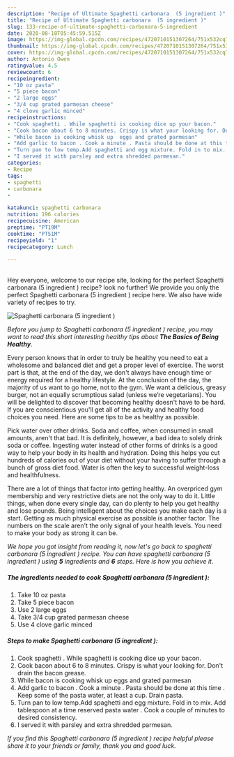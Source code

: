 ```yaml
---
description: "Recipe of Ultimate Spaghetti carbonara  (5 ingredient )"
title: "Recipe of Ultimate Spaghetti carbonara  (5 ingredient )"
slug: 133-recipe-of-ultimate-spaghetti-carbonara-5-ingredient
date: 2020-08-18T05:45:59.515Z
image: https://img-global.cpcdn.com/recipes/4720710151307264/751x532cq70/spaghetti-carbonara-5-ingredient-recipe-main-photo.jpg
thumbnail: https://img-global.cpcdn.com/recipes/4720710151307264/751x532cq70/spaghetti-carbonara-5-ingredient-recipe-main-photo.jpg
cover: https://img-global.cpcdn.com/recipes/4720710151307264/751x532cq70/spaghetti-carbonara-5-ingredient-recipe-main-photo.jpg
author: Antonio Owen
ratingvalue: 4.5
reviewcount: 6
recipeingredient:
- "10 oz pasta"
- "5 piece bacon"
- "2 large eggs"
- "3/4 cup grated parmesan cheese"
- "4 clove garlic minced"
recipeinstructions:
- "Cook spaghetti . While spaghetti is cooking dice up your bacon."
- "Cook bacon about 6 to 8 minutes. Crispy is what your looking for. Don&#39;t drain the bacon grease."
- "While bacon is cooking whisk up  eggs and grated parmesan"
- "Add garlic to bacon . Cook a minute . Pasta should be done at this time . Keep some of the pasta water,  at least a cup. Drain pasta."
- "Turn pan to low temp.Add spaghetti and egg mixture. Fold in to mix. Add tablespoon at a time reserved pasta water . Cook a couple of minutes to desired consistency."
- "I served it with parsley and extra shredded parmesan."
categories:
- Recipe
tags:
- spaghetti
- carbonara
- 

katakunci: spaghetti carbonara  
nutrition: 196 calories
recipecuisine: American
preptime: "PT19M"
cooktime: "PT51M"
recipeyield: "1"
recipecategory: Lunch

---
```

<br>
Hey everyone, welcome to our recipe site, looking for the perfect Spaghetti carbonara  (5 ingredient ) recipe? look no further! We provide you only the perfect Spaghetti carbonara  (5 ingredient ) recipe here. We also have wide variety of recipes to try.
<br>


![Spaghetti carbonara  (5 ingredient )](https://img-global.cpcdn.com/recipes/4720710151307264/751x532cq70/spaghetti-carbonara-5-ingredient-recipe-main-photo.jpg)

<i>Before you jump to Spaghetti carbonara  (5 ingredient ) recipe, you may want to read this short interesting healthy tips about <strong>The Basics of Being Healthy</strong>.</i>

Every person knows that in order to truly be healthy you need to eat a wholesome and balanced diet and get a proper level of exercise. The worst part is that, at the end of the day, we don't always have enough time or energy required for a healthy lifestyle. At the conclusion of the day, the majority of us want to go home, not to the gym. We want a delicious, greasy burger, not an equally scrumptious salad (unless we’re vegetarians). You will be delighted to discover that becoming healthy doesn't have to be hard. If you are conscientious you'll get all of the activity and healthy food choices you need. Here are some tips to be as healthy as possible.

Pick water over other drinks. Soda and coffee, when consumed in small amounts, aren't that bad. It is definitely, however, a bad idea to solely drink soda or coffee. Ingesting water instead of other forms of drinks is a good way to help your body in its health and hydration. Doing this helps you cut hundreds of calories out of your diet without your having to suffer through a bunch of gross diet food. Water is often the key to successful weight-loss and healthfulness.

There are a lot of things that factor into getting healthy. An overpriced gym membership and very restrictive diets are not the only way to do it. Little things, when done every single day, can do plenty to help you get healthy and lose pounds. Being intelligent about the choices you make each day is a start. Getting as much physical exercise as possible is another factor. The numbers on the scale aren't the only signal of your health levels. You need to make your body as strong it can be. 


<i>We hope you got insight from reading it, now let's go back to spaghetti carbonara  (5 ingredient ) recipe. You can have spaghetti carbonara  (5 ingredient ) using <strong>5</strong> ingredients and <strong>6</strong> steps. Here is how you achieve it.
</i>

##### The ingredients needed to cook Spaghetti carbonara  (5 ingredient ):

1. Take 10 oz pasta
1. Take 5 piece bacon
1. Use 2 large eggs
1. Take 3/4 cup grated parmesan cheese
1. Use 4 clove garlic minced


##### Steps to make Spaghetti carbonara  (5 ingredient ):

1. Cook spaghetti . While spaghetti is cooking dice up your bacon.
1. Cook bacon about 6 to 8 minutes. Crispy is what your looking for. Don&#39;t drain the bacon grease.
1. While bacon is cooking whisk up  eggs and grated parmesan
1. Add garlic to bacon . Cook a minute . Pasta should be done at this time . Keep some of the pasta water,  at least a cup. Drain pasta.
1. Turn pan to low temp.Add spaghetti and egg mixture. Fold in to mix. Add tablespoon at a time reserved pasta water . Cook a couple of minutes to desired consistency.
1. I served it with parsley and extra shredded parmesan.


<i>If you find this Spaghetti carbonara  (5 ingredient ) recipe helpful please share it to your friends or family, thank you and good luck.</i>
